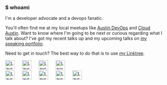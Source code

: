 ### $ whoami

I'm a developer advocate and a devops fanatic. 

You'll often find me at my local meetups like [Austin DevOps](https://github.com/Austin-Devops) and [Cloud Austin](https://www.meetup.com/CloudAustin/). Want to know where I'm going to be next or curious regarding what I talk about? I've got my recent talks up and my upcoming talks on [my speaking portfolio](https://speaking.nimbinatus.com).

Need to get in touch? The best way to do that is to use [my Linktree](https://linktr.ee/nimbinatus).

<div>
  <a href="https://linktr.ee/nimbinatus"><img src="https://img.shields.io/badge/Linktree-1de9b6?logo=linktree&logoColor=1de9b6&label=Find%20Me&color=black" height=30 alt="Laura's Linktree"/></a>&nbsp;&nbsp;&nbsp;&nbsp;&nbsp;
  <a href="https://nimbinatus.com"><img src="https://img.shields.io/badge/Read_more-222222?logo=githubpages&logoColor=white&label=Blog" height=30 alt="Laura's Blog"/></a>&nbsp;&nbsp;&nbsp;&nbsp;&nbsp;
  <a href="https://dev.to/nimbinatus"><img src="https://img.shields.io/badge/Dev.to-white?logo=dev.to&logoColor=white&label=Find%20me%20on%20Dev.To" height=30 alt="Laura's DEV Profile"/></a>&nbsp;&nbsp;&nbsp;&nbsp;&nbsp;
  <a href="https://speaking.nimbinatus.com"><img src="https://img.shields.io/badge/Notist-white?logo=notist&logoColor=white&label=Conferences" alt="Laura's Notist Profile" height=30/></a>
  <br/>
  <a href="https://bsky.app/profile/nimbinatus.bsky.social"><img src="https://img.shields.io/badge/Bluesky-white?style=social&logoColor=white&label=Follow%20me" height=30 alt="Laura's Bluesky"></a>&nbsp;&nbsp;&nbsp;&nbsp;&nbsp;
  <a href="https://hachyderm.io/nimbinatus"><img src="https://img.shields.io/mastodon/follow/109245877985611377?domain=https%3A%2F%2Fhachyderm.io&style=social" height=30 alt="Laura's Mastodon"></a>&nbsp;&nbsp;&nbsp;&nbsp;&nbsp;
  <a href="https://www.linkedin.com/in/lauraasantamaria"><img src="https://img.shields.io/badge/LinkedIn-0A66C2?style=social&logo=linkedin&logoColor=b0A66C2&label=Follow%20me" height=30 alt="Laura's LinkedIn"></a>&nbsp;&nbsp;&nbsp;&nbsp;&nbsp;
  <a href="https://www.threads.net/@nimbinatus"><img src="https://img.shields.io/badge/Threads-white?style=social&logo=threads&logoColor=black&label=Follow%20me" height=30 alt="Laura's Threads"></a>&nbsp;&nbsp;&nbsp;&nbsp;&nbsp;
  <a href="https://twitter.com/nimbinatus"><img src="https://img.shields.io/twitter/follow/nimbinatus" height=30 alt="Laura's Twitter"></a>&nbsp;&nbsp;&nbsp;&nbsp;&nbsp;
</div>

<!--
**nimbinatus/nimbinatus** is a ✨ _special_ ✨ repository because its `README.md` (this file) appears on your GitHub profile.

Here are some ideas to get you started:

- 🔭 I’m currently working on ...
- 🌱 I’m currently learning ...
- 👯 I’m looking to collaborate on ...
- 🤔 I’m looking for help with ...
- 💬 Ask me about ...
- 📫 How to reach me: ...
- 😄 Pronouns: ...
- ⚡ Fun fact: ...
-->
